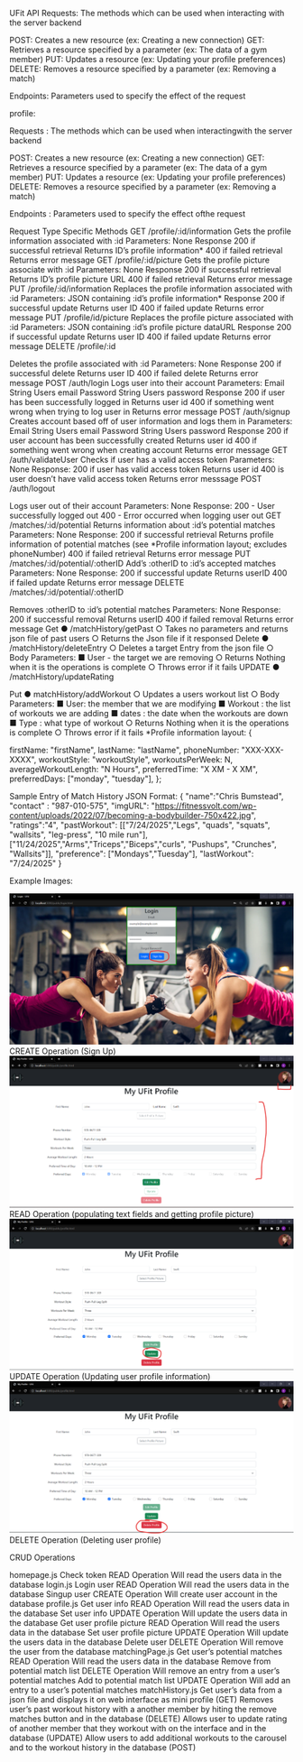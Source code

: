 UFit API
Requests: The methods which can be used when interacting with the server backend

POST:		Creates a new resource (ex: Creating a new connection)
GET:		Retrieves a resource specified by a parameter (ex: The data of a gym member)
PUT:		Updates a resource (ex: Updating your profile preferences)
DELETE:	Removes a resource specified by a parameter (ex: Removing a match)

Endpoints: Parameters used to specify the effect of the request

profile: 


Requests : The methods which can be used when interactingwith the server backend

POST: Creates a new resource (ex: Creating a new connection)
GET: Retrieves a resource specified by a parameter (ex: The data of a gym member)
PUT: Updates a resource (ex: Updating your profile preferences)
DELETE: Removes a resource specified by a parameter (ex: Removing a match)

Endpoints : Parameters used to specify the effect ofthe request


Request Type Specific Methods
GET /profile/:id/information
Gets the profile information associated with :id
Parameters:
None
Response
200 if successful retrieval
Returns ID’s profile information*
400 if failed retrieval
Returns error message
GET /profile/:id/picture
Gets the profile picture associate with :id
Parameters:
None
Response
200 if successful retrieval
Returns ID’s profile picture URL
400 if failed retrieval
Returns error message
PUT /profile/:id/information
Replaces the profile information associated with :id
Parameters:
JSON containing :id’s profile information*
Response
200 if successful update
Returns user ID
400 if failed update
Returns error message
PUT /profile/id/picture
Replaces the profile picture associated with :id
Parameters:
JSON containing :id’s profile picture
dataURL
Response
200 if successful update
Returns user ID
400 if failed update
Returns error message
DELETE /profile/:id

Deletes the profile associated with :id
Parameters:
None
Response
200 if successful delete
Returns user ID
400 if failed delete
Returns error message
POST /auth/login
Logs user into their account
Parameters:
Email
String
Users email
Password
String
Users password
Response
200 if user has been successfully logged in
Returns user id
400 if something went wrong when trying to
log user in
Returns error message
POST /auth/signup
Creates account based off of user information and
logs them in
Parameters:
Email
String
Users email
Password
String
Users password
Response
200 if user account has been successfully
created
Returns user id
400 if something went wrong when creating
account
Returns error message
GET /auth/validateUser
Checks if user has a valid access token
Parameters:
None
Response:
200 if user has valid access token
Returns user id
400 is user doesn’t have valid access token
Returns error messsage
POST /auth/logout

Logs user out of their account
Parameters:
None
Response:
200 - User successfully logged out
400 - Error occurred when logging user out
GET /matches/:id/potential
Returns information about :id’s potential matches
Parameters:
None
Response:
200 if successful retrieval
Returns profile information of
potential matches (see *Profile
information layout; excludes
phoneNumber)
400 if failed retrieval
Returns error message
PUT /matches/:id/potential/:otherID
Add’s :otherID to :id’s accepted matches
Parameters:
None
Response:
200 if successful update
Returns userID
400 if failed update
Returns error message
DELETE /matches/:id/potential/:otherID

Removes :otherID to :id’s potential matches
Parameters:
None
Response:
200 if successful removal
Returns userID
400 if failed removal
Returns error message
Get ● /matchHistory/getPast
○ Takes no parameters and returns json file of past
users
○ Returns the Json file if it responsed
Delete ● /matchHistory/deleteEntry
○ Deletes a target Entry from the json file
○ Body Parameters:
■ User - the target we are removing
○ Returns Nothing when it is the operations is
complete
○ Throws error if it fails
UPDATE ● /matchHistory/updateRating

Put ● matchHistory/addWorkout
○ Updates a users workout list
○ Body Parameters:
■ User: the member that we are modifying
■ Workout : the list of workouts we are
adding
■ dates : the date when the workouts are
down
■ Type : what type of workout
○ Returns Nothing when it is the operations is
complete
○ Throws error if it fails
*Profile information layout:
{

firstName: "firstName",
lastName: "lastName",
phoneNumber: "XXX-XXX-XXXX",
workoutStyle: "workoutStyle",
workoutsPerWeek: N,
averageWorkoutLength: "N Hours",
preferredTime: "X XM - X XM",
preferredDays: ["monday", "tuesday"],
};

Sample Entry of Match History JSON Format:
{
"name":"Chris Bumstead",
"contact" : "987-010-575",
"imgURL":
"https://fitnessvolt.com/wp-content/uploads/2022/07/becoming-a-bodybuilder-750x422.jpg",
"ratings":"4",
"pastWorkout": [["7/24/2025","Legs", "quads", "squats", "wallsits", "leg-press", "10 mile
run"],["11/24/2025","Arms","Triceps","Biceps","curls", "Pushups", "Crunches", "Wallsits"]],
"preference": ["Mondays","Tuesday"],
"lastWorkout": "7/24/2025"
}

Example Images:


![wireframe of the login](https://github.com/bhagattirth/326_Fit_Together/blob/main/docs/raw_images/CREATEOperation.png)
CREATE Operation (Sign Up)
![wireframe of the login](https://github.com/bhagattirth/326_Fit_Together/blob/main/docs/raw_images/READOperation.png)
READ Operation (populating text fields and getting profile picture)
![wireframe of the login](https://github.com/bhagattirth/326_Fit_Together/blob/main/docs/raw_images/UPDATEOperation.png)
UPDATE Operation (Updating user profile information)
![wireframe of the login](https://github.com/bhagattirth/326_Fit_Together/blob/main/docs/raw_images/DELETEOperation.png)
DELETE Operation (Deleting user profile)

CRUD Operations

homepage.js
Check token
READ Operation
Will read the users data in the database
login.js
Login user
READ Operation
Will read the users data in the database
Singup user
CREATE Operation
Will create user account in the database
profile.js
Get user info
READ Operation
Will read the users data in the database
Set user info
UPDATE Operation
Will update the users data in the database
Get user profile picture
READ Operation
Will read the users data in the database
Set user profile picture
UPDATE Operation
Will update the users data in the database
Delete user
DELETE Operation
Will remove the user from the database
matchingPage.js
Get user’s potential matches
READ Operation
Will read the users data in the database
Remove from potential match list
DELETE Operation
Will remove an entry from a user’s potential matches
Add to potential match list
UPDATE Operation
Will add an entry to a user’s potential matches
matchHistory.js
Get user’s data from a json file and displays it on web interface as mini profile
(GET)
Removes user’s past workout history with a another member by hiting the
remove matches button and in the database (DELETE)
Allows user to update rating of another member that they workout with on the
interface and in the database (UPDATE)
Allow users to add additional workouts to the carousel and to the workout history
in the database (POST)
